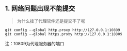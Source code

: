 ## 1. 网络问题出现不能提交
> 为什么挂了代理软件还是提交不了呢
```shell
git config --global http.proxy http://127.0.0.1:10809
git config --global https.proxy http://127.0.0.1:10809
```
注：10809为代理服务器的端口